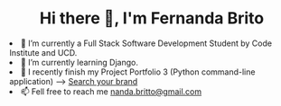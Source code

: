 <h1 align=center>Hi there 👋,  I'm Fernanda Brito </h1

- 🔭 I’m currently a Full Stack Software Development Student by Code Institute and UCD.
- 🌱 I’m currently learning Django.
- 👯 I recently finish my Project Portfolio 3 (Python command-line application) --> [Search your brand](https://search-your-brand.herokuapp.com)
- 📫 Fell free to reach me nanda.britto@gmail.com

 
